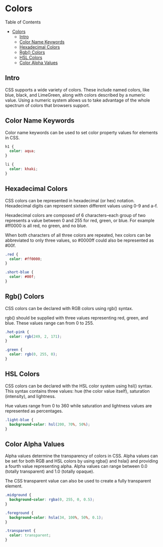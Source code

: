 # Colors

Table of Contents

- [Colors](#colors)
  - [Intro](#intro)
  - [Color Name Keywords](#color-name-keywords)
  - [Hexadecimal Colors](#hexadecimal-colors)
  - [Rgb() Colors](#rgb-colors)
  - [HSL Colors](#hsl-colors)
  - [Color Alpha Values](#color-alpha-values)

## Intro

CSS supports a wide variety of colors. These include named colors, like blue, black, and LimeGreen, along with colors described by a numeric value. Using a numeric system allows us to take advantage of the whole spectrum of colors that browsers support.

## Color Name Keywords

Color name keywords can be used to set color property values for elements in CSS.

```css
h1 {
  color: aqua;
}

li {
  color: khaki;
}
```

## Hexadecimal Colors

CSS colors can be represented in hexadecimal (or hex) notation. Hexadecimal digits can represent sixteen different values using 0-9 and a-f.

Hexadecimal colors are composed of 6 characters–each group of two represents a value between 0 and 255 for red, green, or blue. For example #ff0000 is all red, no green, and no blue.

When both characters of all three colors are repeated, hex colors can be abbreviated to only three values, so #0000ff could also be represented as #00f.

```css
.red {
  color: #ff0000;
}

.short-blue {
  color: #00f;
}
```

## Rgb() Colors

CSS colors can be declared with RGB colors using rgb() syntax.

rgb() should be supplied with three values representing red, green, and blue. These values range can from 0 to 255.

```css
.hot-pink {
  color: rgb(249, 2, 171);
}

.green {
  color: rgb(0, 255, 0);
}
```

## HSL Colors

CSS colors can be declared with the HSL color system using hsl() syntax. This syntax contains three values: hue (the color value itself), saturation (intensity), and lightness.

Hue values range from 0 to 360 while saturation and lightness values are represented as percentages.

```css
.light-blue {
  background-color: hsl(200, 70%, 50%);
}
```

## Color Alpha Values

Alpha values determine the transparency of colors in CSS. Alpha values can be set for both RGB and HSL colors by using rgba() and hsla() and providing a fourth value representing alpha. Alpha values can range between 0.0 (totally transparent) and 1.0 (totally opaque).

The CSS transparent value can also be used to create a fully transparent element.

```css
.midground {
  background-color: rgba(0, 255, 0, 0.5);
}

.foreground {
  background-color: hsla(34, 100%, 50%, 0.1);
}

.transparent {
  color: transparent;
}
```
